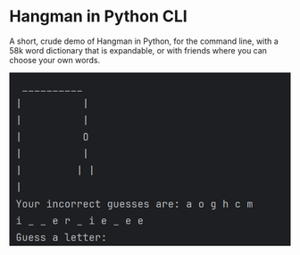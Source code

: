 # Hangman in Python CLI
A short, crude demo of Hangman in Python, for the command line, with a 58k word dictionary that is expandable, or with friends where you can choose your own words.

![image](demo.png "Demo")